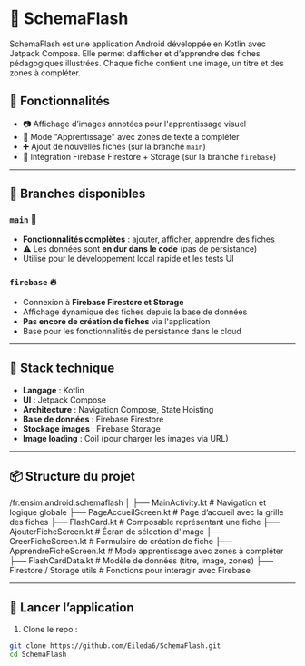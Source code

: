 # 📱 SchemaFlash

SchemaFlash est une application Android développée en Kotlin avec Jetpack Compose. Elle permet d’afficher et d’apprendre des fiches pédagogiques illustrées. Chaque fiche contient une image, un titre et des zones à compléter.

## 🚀 Fonctionnalités

- 📷 Affichage d’images annotées pour l'apprentissage visuel
- 🧠 Mode "Apprentissage" avec zones de texte à compléter
- ➕ Ajout de nouvelles fiches (sur la branche `main`)
- 🔗 Intégration Firebase Firestore + Storage (sur la branche `firebase`)

---

## 🌿 Branches disponibles

### `main` 🌟
- **Fonctionnalités complètes** : ajouter, afficher, apprendre des fiches
- ⚠️ Les données sont **en dur dans le code** (pas de persistance)
- Utilisé pour le développement local rapide et les tests UI

### `firebase` 🔥
- Connexion à **Firebase Firestore et Storage**
- Affichage dynamique des fiches depuis la base de données
- **Pas encore de création de fiches** via l'application
- Base pour les fonctionnalités de persistance dans le cloud

---

## 🧱 Stack technique

- **Langage** : Kotlin
- **UI** : Jetpack Compose
- **Architecture** : Navigation Compose, State Hoisting
- **Base de données** : Firebase Firestore
- **Stockage images** : Firebase Storage
- **Image loading** : Coil (pour charger les images via URL)

---

## 📦 Structure du projet

/fr.ensim.android.schemaflash
│
├── MainActivity.kt # Navigation et logique globale
├── PageAccueilScreen.kt # Page d’accueil avec la grille des fiches
├── FlashCard.kt # Composable représentant une fiche
├── AjouterFicheScreen.kt # Écran de sélection d'image
├── CreerFicheScreen.kt # Formulaire de création de fiche
├── ApprendreFicheScreen.kt # Mode apprentissage avec zones à compléter
├── FlashCardData.kt # Modèle de données (titre, image, zones)
├── Firestore / Storage utils # Fonctions pour interagir avec Firebase


---

## 🔧 Lancer l’application

1. Clone le repo :
```bash
git clone https://github.com/Eileda6/SchemaFlash.git
cd SchemaFlash
